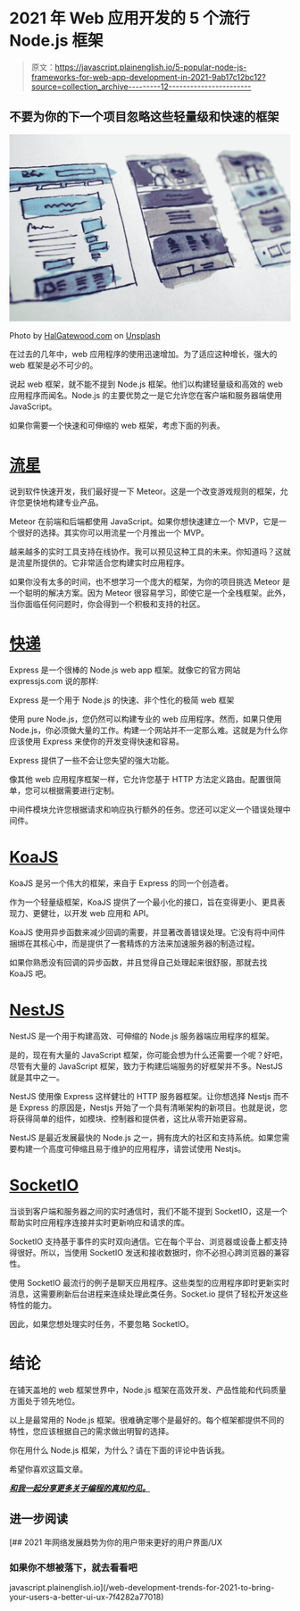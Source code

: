 # 2021 年 Web 应用开发的 5 个流行 Node.js 框架

> 原文：<https://javascript.plainenglish.io/5-popular-node-js-frameworks-for-web-app-development-in-2021-9ab17c12bc12?source=collection_archive---------12----------------------->

## 不要为你的下一个项目忽略这些轻量级和快速的框架

![](img/65d96be2b1ed967e2f839d785be49364.png)

Photo by [HalGatewood.com](https://unsplash.com/@halacious?utm_source=medium&utm_medium=referral) on [Unsplash](https://unsplash.com?utm_source=medium&utm_medium=referral)

在过去的几年中，web 应用程序的使用迅速增加。为了适应这种增长，强大的 web 框架是必不可少的。

说起 web 框架，就不能不提到 Node.js 框架。他们以构建轻量级和高效的 web 应用程序而闻名。Node.js 的主要优势之一是它允许您在客户端和服务器端使用 JavaScript。

如果你需要一个快速和可伸缩的 web 框架，考虑下面的列表。

# [流星](https://www.meteor.com/)

说到软件快速开发，我们最好提一下 Meteor。这是一个改变游戏规则的框架，允许您更快地构建专业产品。

Meteor 在前端和后端都使用 JavaScript。如果你想快速建立一个 MVP，它是一个很好的选择。其实你可以用流星一个月推出一个 MVP。

越来越多的实时工具支持在线协作。我可以预见这种工具的未来。你知道吗？这就是流星所提供的。它非常适合您构建实时应用程序。

如果你没有太多的时间，也不想学习一个庞大的框架，为你的项目挑选 Meteor 是一个聪明的解决方案。因为 Meteor 很容易学习，即使它是一个全栈框架。此外，当你面临任何问题时，你会得到一个积极和支持的社区。

# [快递](http://expressjs.com/)

Express 是一个很棒的 Node.js web app 框架。就像它的官方网站 expressjs.com 说的那样:

Express 是一个用于 Node.js 的快速、非个性化的极简 web 框架

使用 pure Node.js，您仍然可以构建专业的 web 应用程序。然而，如果只使用 Node.js，你必须做大量的工作。构建一个网站并不一定那么难。这就是为什么你应该使用 Express 来使你的开发变得快速和容易。

Express 提供了一些不会让您失望的强大功能。

像其他 web 应用程序框架一样，它允许您基于 HTTP 方法定义路由。配置很简单，您可以根据需要进行定制。

中间件模块允许您根据请求和响应执行额外的任务。您还可以定义一个错误处理中间件。

# [KoaJS](https://koajs.com/)

KoaJS 是另一个伟大的框架，来自于 Express 的同一个创造者。

作为一个轻量级框架，KoaJS 提供了一个最小化的接口，旨在变得更小、更具表现力、更健壮，以开发 web 应用和 API。

KoaJS 使用异步函数来减少回调的需要，并显著改善错误处理。它没有将中间件捆绑在其核心中，而是提供了一套精炼的方法来加速服务器的制造过程。

如果你熟悉没有回调的异步函数，并且觉得自己处理起来很舒服，那就去找 KoaJS 吧。

# [NestJS](https://nestjs.com/)

NestJS 是一个用于构建高效、可伸缩的 Node.js 服务器端应用程序的框架。

是的，现在有大量的 JavaScript 框架，你可能会想为什么还需要一个呢？好吧，尽管有大量的 JavaScript 框架，致力于构建后端服务的好框架并不多。NestJS 就是其中之一。

NestJS 使用像 Express 这样健壮的 HTTP 服务器框架。让你想选择 Nestjs 而不是 Express 的原因是，Nestjs 开始了一个具有清晰架构的新项目。也就是说，您将获得简单的组件，如模块、控制器和提供者，这比从零开始更容易。

NestJS 是最近发展最快的 Node.js 之一，拥有庞大的社区和支持系统。如果您需要构建一个高度可伸缩且易于维护的应用程序，请尝试使用 Nestjs。

# [SocketIO](https://socket.io/)

当谈到客户端和服务器之间的实时通信时，我们不能不提到 SocketIO，这是一个帮助实时应用程序连接并实时更新响应和请求的库。

SocketIO 支持基于事件的实时双向通信。它在每个平台、浏览器或设备上都支持得很好。所以，当使用 SocketIO 发送和接收数据时，你不必担心跨浏览器的兼容性。

使用 SocketIO 最流行的例子是聊天应用程序。这些类型的应用程序即时更新实时消息，这需要刷新后台进程来连续处理此类任务。Socket.io 提供了轻松开发这些特性的能力。

因此，如果您想处理实时任务，不要忽略 SocketIO。

# 结论

在铺天盖地的 web 框架世界中，Node.js 框架在高效开发、产品性能和代码质量方面处于领先地位。

以上是最常用的 Node.js 框架。很难确定哪个是最好的。每个框架都提供不同的特性，您应该根据自己的需求做出明智的选择。

你在用什么 Node.js 框架，为什么？请在下面的评论中告诉我。

希望你喜欢这篇文章。

[***和我一起分享更多关于编程的真知灼见。***](https://bracketshack.substack.com/)

## 进一步阅读

[](/web-development-trends-for-2021-to-bring-your-users-a-better-ui-ux-7f4282a77018) [## 2021 年网络发展趋势为你的用户带来更好的用户界面/UX

### 如果你不想被落下，就去看看吧

javascript.plainenglish.io](/web-development-trends-for-2021-to-bring-your-users-a-better-ui-ux-7f4282a77018)